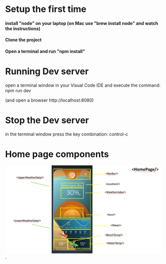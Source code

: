 
# Setup the first time
#### install "node" on your laptop (on Mac use "brew install node" and watch the instructions)
#### Clone the project
#### Open a terminal and run "npm install"

# Running Dev server
open a terminal window in your Visual Code IDE and execute the command:
npm run dev

(and open a browser http://localhost:8080)

# Stop the Dev server
in the terminal window press the key combination:
control-c

# Home page components

![Home page Components](homePageComponents.png "React Components").
